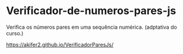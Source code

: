 # Verificador-de-numeros-pares-js
Verifica os números pares em uma sequência numérica. (adptativa do curso.)

https://akifer2.github.io/VerificadorParesJs/
